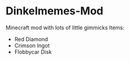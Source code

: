 # Dinkelmemes-Mod
Minecraft mod with lots of little gimmicks
Items:
- Red Diamond
- Crimson Ingot
- Flobbycar Disk
